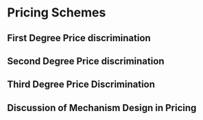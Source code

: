 # Pricing Schemes

## First Degree Price discrimination

## Second Degree Price discrimination

## Third Degree Price Discrimination

## Discussion of Mechanism Design in Pricing